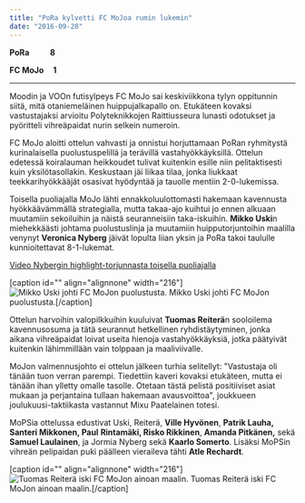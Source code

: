 ```yaml
---
title: "PoRa kylvetti FC MoJoa rumin lukemin"
date: "2016-09-28"
---
```


**PoRa           8**

**FC MoJo     1**

* * *

Moodin ja VOOn futisylpeys FC MoJo sai keskiviikkona tylyn oppitunnin siitä, mitä otaniemeläinen huippujalkapallo on. Etukäteen kovaksi vastustajaksi arvioitu Polyteknikkojen Raittiusseura lunasti odotukset ja pyöritteli vihreäpaidat nurin selkein numeroin.

FC MoJo aloitti ottelun vahvasti ja onnistui horjuttamaan PoRan ryhmitystä kurinalaisella puolustuspelillä ja terävillä vastahyökkäyksillä. Ottelun edetessä koiralauman heikkoudet tulivat kuitenkin esille niin pelitaktisesti kuin yksilötasollakin. Keskustaan jäi liikaa tilaa, jonka liukkaat teekkarihyökkääjät osasivat hyödyntää ja tauolle mentiin 2-0-lukemissa.

Toisella puoliajalla MoJo lähti ennakkoluulottomasti hakemaan kavennusta hyökkäävämmällä strategialla, mutta takaa-ajo kuihtui jo ennen alkuaan muutamiin sekoiluihin ja näistä seuranneisiin taka-iskuihin. **Mikko Uski**n miehekkäästi johtama puolustuslinja ja muutamiin huipputorjuntoihin maalilla venynyt **Veronica Nyberg** jäivät lopulta liian yksin ja PoRa takoi taululle kunnioitettavat 8-1-lukemat.

[Video Nybergin highlight-torjunnasta toisella puoliajalla](https://www.youtube.com/watch?v=LW08LN0uYO0)

\[caption id="" align="alignnone" width="216"\]![Mikko Uski johti FC MoJon puolustusta.](https://doc-0s-7g-docs.googleusercontent.com/docs/securesc/ha0ro937gcuc7l7deffksulhg5h7mbp1/igvmf5kjgflgf5qjdsu65hrhe37c9vp3/1475085600000/08849784491103088722/*/0B_b9XIivn7p3Zk5VWHktaF90T28) Mikko Uski johti FC MoJon puolustusta.\[/caption\]

Ottelun harvoihin valopilkkuihin kuuluivat **Tuomas Reiterä**n sooloilema kavennusosuma ja tätä seurannut hetkellinen ryhdistäytyminen, jonka aikana vihreäpaidat loivat useita hienoja vastahyökkäyksiä, jotka päätyivät kuitenkin lähimmillään vain tolppaan ja maaliviivalle.

MoJon valmennusjohto ei ottelun jälkeen turhia selitellyt: "Vastustaja oli tänään tuon verran parempi. Tiedettiin kaveri kovaksi etukäteen, mutta ei tänään ihan ylletty omalle tasolle. Otetaan tästä pelistä positiiviset asiat mukaan ja perjantaina tullaan hakemaan avausvoittoa", joukkueen joulukuusi-taktiikasta vastannut Mixu Paatelainen totesi.

MoPSia ottelussa edustivat Uski, Reiterä, **Ville Hyvönen**, **Patrik Lauha, Santeri Mikkonen, Paul** **Rintamäki, Risko Rikkinen**, **Amanda Pitkänen,** sekä **Samuel Laulainen**, ja Jormia Nyberg sekä **Kaarlo Somerto**. Lisäksi MoPSin vihreän pelipaidan puki päälleen vieraileva tähti **Atle Rechardt**.

\[caption id="" align="alignnone" width="216"\]![Tuomas Reiterä iski FC MoJon ainoan maalin.](https://doc-04-7g-docs.googleusercontent.com/docs/securesc/ha0ro937gcuc7l7deffksulhg5h7mbp1/iln1f2bjd78svnfj7asvk78sq7mo6me7/1475085600000/08849784491103088722/*/0B_b9XIivn7p3cFk3ZVlmLWEyeXc) Tuomas Reiterä iski FC MoJon ainoan maalin.\[/caption\]
